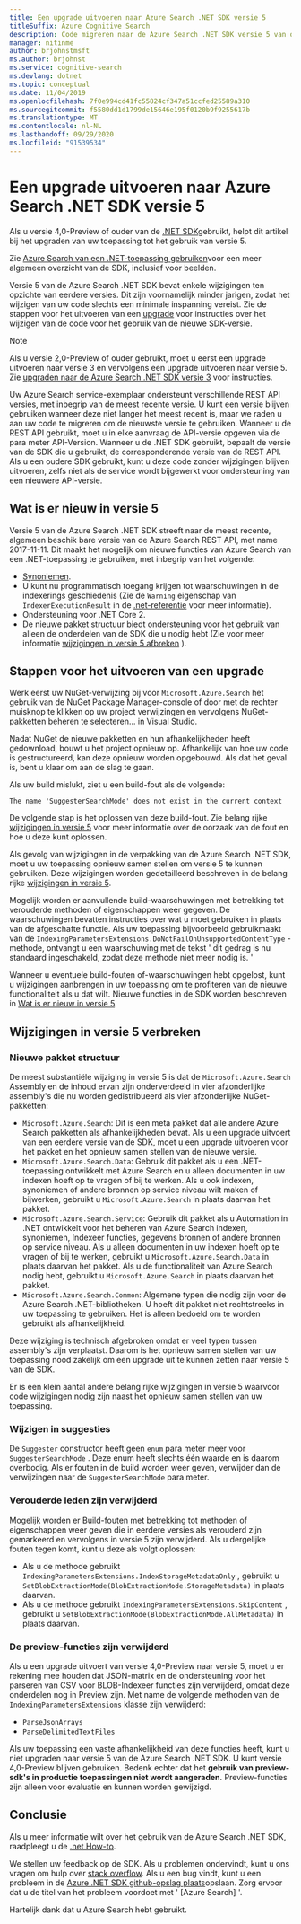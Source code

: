 ```yaml
---
title: Een upgrade uitvoeren naar Azure Search .NET SDK versie 5
titleSuffix: Azure Cognitive Search
description: Code migreren naar de Azure Search .NET SDK versie 5 van oudere versies. Meer informatie over wat er nieuw is en welke code wijzigingen vereist zijn.
manager: nitinme
author: brjohnstmsft
ms.author: brjohnst
ms.service: cognitive-search
ms.devlang: dotnet
ms.topic: conceptual
ms.date: 11/04/2019
ms.openlocfilehash: 7f0e994cd41fc55824cf347a51ccfed25589a310
ms.sourcegitcommit: f5580dd1d1799de15646e195f0120b9f9255617b
ms.translationtype: MT
ms.contentlocale: nl-NL
ms.lasthandoff: 09/29/2020
ms.locfileid: "91539534"
---
```

# <a name="upgrade-to-azure-search-net-sdk-version-5"></a>Een upgrade uitvoeren naar Azure Search .NET SDK versie 5

Als u versie 4,0-Preview of ouder van de [.NET SDK](/dotnet/api/overview/azure/search)gebruikt, helpt dit artikel bij het upgraden van uw toepassing tot het gebruik van versie 5.

Zie [Azure Search van een .NET-toepassing gebruiken](search-howto-dotnet-sdk.md)voor een meer algemeen overzicht van de SDK, inclusief voor beelden.

Versie 5 van de Azure Search .NET SDK bevat enkele wijzigingen ten opzichte van eerdere versies. Dit zijn voornamelijk minder jarigen, zodat het wijzigen van uw code slechts een minimale inspanning vereist. Zie de stappen voor het uitvoeren van een [upgrade](#UpgradeSteps) voor instructies over het wijzigen van de code voor het gebruik van de nieuwe SDK-versie.

> [!NOTE]
> Als u versie 2,0-Preview of ouder gebruikt, moet u eerst een upgrade uitvoeren naar versie 3 en vervolgens een upgrade uitvoeren naar versie 5. Zie [upgraden naar de Azure Search .NET SDK versie 3](search-dotnet-sdk-migration.md) voor instructies.
>
> Uw Azure Search service-exemplaar ondersteunt verschillende REST API versies, met inbegrip van de meest recente versie. U kunt een versie blijven gebruiken wanneer deze niet langer het meest recent is, maar we raden u aan uw code te migreren om de nieuwste versie te gebruiken. Wanneer u de REST API gebruikt, moet u in elke aanvraag de API-versie opgeven via de para meter API-Version. Wanneer u de .NET SDK gebruikt, bepaalt de versie van de SDK die u gebruikt, de corresponderende versie van de REST API. Als u een oudere SDK gebruikt, kunt u deze code zonder wijzigingen blijven uitvoeren, zelfs niet als de service wordt bijgewerkt voor ondersteuning van een nieuwere API-versie.

<a name="WhatsNew"></a>

## <a name="whats-new-in-version-5"></a>Wat is er nieuw in versie 5
Versie 5 van de Azure Search .NET SDK streeft naar de meest recente, algemeen beschik bare versie van de Azure Search REST API, met name 2017-11-11. Dit maakt het mogelijk om nieuwe functies van Azure Search van een .NET-toepassing te gebruiken, met inbegrip van het volgende:

* [Synoniemen](search-synonyms.md).
* U kunt nu programmatisch toegang krijgen tot waarschuwingen in de indexerings geschiedenis (Zie de `Warning` eigenschap van `IndexerExecutionResult` in de [.net-referentie](/dotnet/api/microsoft.azure.search.models.indexerexecutionresult) voor meer informatie).
* Ondersteuning voor .NET Core 2.
* De nieuwe pakket structuur biedt ondersteuning voor het gebruik van alleen de onderdelen van de SDK die u nodig hebt (Zie voor meer informatie [wijzigingen in versie 5 afbreken](#ListOfChanges) ).

<a name="UpgradeSteps"></a>

## <a name="steps-to-upgrade"></a>Stappen voor het uitvoeren van een upgrade
Werk eerst uw NuGet-verwijzing bij voor `Microsoft.Azure.Search` het gebruik van de NuGet Package Manager-console of door met de rechter muisknop te klikken op uw project verwijzingen en vervolgens NuGet-pakketten beheren te selecteren... in Visual Studio.

Nadat NuGet de nieuwe pakketten en hun afhankelijkheden heeft gedownload, bouwt u het project opnieuw op. Afhankelijk van hoe uw code is gestructureerd, kan deze opnieuw worden opgebouwd. Als dat het geval is, bent u klaar om aan de slag te gaan.

Als uw build mislukt, ziet u een build-fout als de volgende:

```output
The name 'SuggesterSearchMode' does not exist in the current context
```

De volgende stap is het oplossen van deze build-fout. Zie belang rijke [wijzigingen in versie 5](#ListOfChanges) voor meer informatie over de oorzaak van de fout en hoe u deze kunt oplossen.

Als gevolg van wijzigingen in de verpakking van de Azure Search .NET SDK, moet u uw toepassing opnieuw samen stellen om versie 5 te kunnen gebruiken. Deze wijzigingen worden gedetailleerd beschreven in de belang rijke [wijzigingen in versie 5](#ListOfChanges).

Mogelijk worden er aanvullende build-waarschuwingen met betrekking tot verouderde methoden of eigenschappen weer gegeven. De waarschuwingen bevatten instructies over wat u moet gebruiken in plaats van de afgeschafte functie. Als uw toepassing bijvoorbeeld gebruikmaakt van de `IndexingParametersExtensions.DoNotFailOnUnsupportedContentType` -methode, ontvangt u een waarschuwing met de tekst ' dit gedrag is nu standaard ingeschakeld, zodat deze methode niet meer nodig is. '

Wanneer u eventuele build-fouten of-waarschuwingen hebt opgelost, kunt u wijzigingen aanbrengen in uw toepassing om te profiteren van de nieuwe functionaliteit als u dat wilt. Nieuwe functies in de SDK worden beschreven in [Wat is er nieuw in versie 5](#WhatsNew).

<a name="ListOfChanges"></a>

## <a name="breaking-changes-in-version-5"></a>Wijzigingen in versie 5 verbreken

### <a name="new-package-structure"></a>Nieuwe pakket structuur

De meest substantiële wijziging in versie 5 is dat de `Microsoft.Azure.Search` Assembly en de inhoud ervan zijn onderverdeeld in vier afzonderlijke assembly's die nu worden gedistribueerd als vier afzonderlijke NuGet-pakketten:

 - `Microsoft.Azure.Search`: Dit is een meta pakket dat alle andere Azure Search pakketten als afhankelijkheden bevat. Als u een upgrade uitvoert van een eerdere versie van de SDK, moet u een upgrade uitvoeren voor het pakket en het opnieuw samen stellen van de nieuwe versie.
 - `Microsoft.Azure.Search.Data`: Gebruik dit pakket als u een .NET-toepassing ontwikkelt met Azure Search en u alleen documenten in uw indexen hoeft op te vragen of bij te werken. Als u ook indexen, synoniemen of andere bronnen op service niveau wilt maken of bijwerken, gebruikt u `Microsoft.Azure.Search` in plaats daarvan het pakket.
 - `Microsoft.Azure.Search.Service`: Gebruik dit pakket als u Automation in .NET ontwikkelt voor het beheren van Azure Search indexen, synoniemen, Indexeer functies, gegevens bronnen of andere bronnen op service niveau. Als u alleen documenten in uw indexen hoeft op te vragen of bij te werken, gebruikt u `Microsoft.Azure.Search.Data` in plaats daarvan het pakket. Als u de functionaliteit van Azure Search nodig hebt, gebruikt u `Microsoft.Azure.Search` in plaats daarvan het pakket.
 - `Microsoft.Azure.Search.Common`: Algemene typen die nodig zijn voor de Azure Search .NET-bibliotheken. U hoeft dit pakket niet rechtstreeks in uw toepassing te gebruiken. Het is alleen bedoeld om te worden gebruikt als afhankelijkheid.
 
Deze wijziging is technisch afgebroken omdat er veel typen tussen assembly's zijn verplaatst. Daarom is het opnieuw samen stellen van uw toepassing nood zakelijk om een upgrade uit te kunnen zetten naar versie 5 van de SDK.

Er is een klein aantal andere belang rijke wijzigingen in versie 5 waarvoor code wijzigingen nodig zijn naast het opnieuw samen stellen van uw toepassing.

### <a name="change-to-suggesters"></a>Wijzigen in suggesties 

De `Suggester` constructor heeft geen `enum` para meter meer voor `SuggesterSearchMode` . Deze enum heeft slechts één waarde en is daarom overbodig. Als er fouten in de build worden weer geven, verwijder dan de verwijzingen naar de `SuggesterSearchMode` para meter.

### <a name="removed-obsolete-members"></a>Verouderde leden zijn verwijderd

Mogelijk worden er Build-fouten met betrekking tot methoden of eigenschappen weer geven die in eerdere versies als verouderd zijn gemarkeerd en vervolgens in versie 5 zijn verwijderd. Als u dergelijke fouten tegen komt, kunt u deze als volgt oplossen:

- Als u de methode gebruikt `IndexingParametersExtensions.IndexStorageMetadataOnly` , gebruikt u `SetBlobExtractionMode(BlobExtractionMode.StorageMetadata)` in plaats daarvan.
- Als u de methode gebruikt `IndexingParametersExtensions.SkipContent` , gebruikt u `SetBlobExtractionMode(BlobExtractionMode.AllMetadata)` in plaats daarvan.

### <a name="removed-preview-features"></a>De preview-functies zijn verwijderd

Als u een upgrade uitvoert van versie 4,0-Preview naar versie 5, moet u er rekening mee houden dat JSON-matrix en de ondersteuning voor het parseren van CSV voor BLOB-Indexeer functies zijn verwijderd, omdat deze onderdelen nog in Preview zijn. Met name de volgende methoden van de `IndexingParametersExtensions` klasse zijn verwijderd:

- `ParseJsonArrays`
- `ParseDelimitedTextFiles`

Als uw toepassing een vaste afhankelijkheid van deze functies heeft, kunt u niet upgraden naar versie 5 van de Azure Search .NET SDK. U kunt versie 4,0-Preview blijven gebruiken. Bedenk echter dat het **gebruik van preview-sdk's in productie toepassingen niet wordt aangeraden**. Preview-functies zijn alleen voor evaluatie en kunnen worden gewijzigd.

## <a name="conclusion"></a>Conclusie
Als u meer informatie wilt over het gebruik van de Azure Search .NET SDK, raadpleegt u de [.net How-to](search-howto-dotnet-sdk.md).

We stellen uw feedback op de SDK. Als u problemen ondervindt, kunt u ons vragen om hulp over [stack overflow](https://stackoverflow.com/questions/tagged/azure-search). Als u een bug vindt, kunt u een probleem in de [Azure .NET SDK github-opslag plaats](https://github.com/Azure/azure-sdk-for-net/issues)opslaan. Zorg ervoor dat u de titel van het probleem voordoet met ' [Azure Search] '.

Hartelijk dank dat u Azure Search hebt gebruikt.
